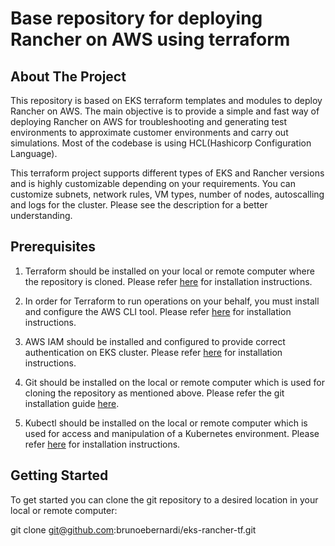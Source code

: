 # Base repository for deploying Rancher on AWS using terraform

## About The Project

This repository is based on EKS terraform templates and modules to deploy Rancher on AWS. The main objective is to provide a simple and fast way of deploying Rancher on AWS for troubleshooting and generating test environments to approximate customer environments and carry out simulations. Most of the codebase is using HCL(Hashicorp Configuration Language).

This terraform project supports different types of EKS and Rancher versions and is highly customizable depending on your requirements. You can customize subnets, network rules, VM types, number of nodes, autoscalling and logs for the cluster. Please see the description for a better understanding.

## Prerequisites
   
1. Terraform should be installed on your local or remote computer where the repository is cloned. Please refer [here](https://developer.hashicorp.com/terraform/tutorials/aws-get-started/install-cli) for installation instructions.

2. In order for Terraform to run operations on your behalf, you must install and configure the AWS CLI tool. Please refer [here](https://docs.aws.amazon.com/cli/latest/userguide/getting-started-install.html#getting-started-install-instructions) for installation instructions.

3. AWS IAM should be installed and configured to provide correct authentication on EKS cluster. Please refer [here](https://docs.aws.amazon.com/eks/latest/userguide/install-aws-iam-authenticator.html) for installation instructions.

4. Git should be installed on the local or remote computer which is used for cloning the repository as mentioned above. Please refer the git installation guide [here](https://github.com/git-guides/install-git).
   
5. Kubectl should be installed on the local or remote computer which is used for access and manipulation of a Kubernetes environment. Please refer [here](https://kubernetes.io/docs/tasks/tools/) for installation instructions.



## Getting Started

To get started you can clone the git repository to a desired location in your local or remote computer:

git clone git@github.com:brunoebernardi/eks-rancher-tf.git
